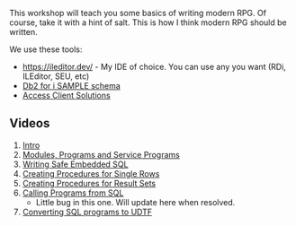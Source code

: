 This workshop will teach you some basics of writing modern RPG. Of course, take it with a hint of salt. This is how I think modern RPG should be written.

We use these tools:

* https://ileditor.dev/ - My IDE of choice. You can use any you want (RDi, ILEditor, SEU, etc)
* [Db2 for i SAMPLE schema](https://www.ibm.com/support/knowledgecenter/en/ssw_ibm_i_71/sqlp/rbafysamptblx.htm)
* [Access Client Solutions](https://www.ibm.com/support/pages/ibm-i-access-client-solutions)

## Videos

1. [Intro](https://www.youtube.com/watch?v=Ginbl7doIgY&list=PLNl31cqBafCrvYU3mSA0d8kSgRkvlrn-P&index=2&t=0s)
2. [Modules, Programs and Service Programs](https://www.youtube.com/watch?v=NMf7VZ-8lTk&list=PLNl31cqBafCrvYU3mSA0d8kSgRkvlrn-P&index=4&t=0s)
3. [Writing Safe Embedded SQL](https://www.youtube.com/watch?v=wBDGiEWcW2Y&list=PLNl31cqBafCrvYU3mSA0d8kSgRkvlrn-P&index=5&t=0s)
4. [Creating Procedures for Single Rows](https://www.youtube.com/watch?v=EDMI0VyoPYY&list=PLNl31cqBafCrvYU3mSA0d8kSgRkvlrn-P&index=6&t=0s)
5. [Creating Procedures for Result Sets](https://www.youtube.com/watch?v=IKpq0GC3Z-c&list=PLNl31cqBafCrvYU3mSA0d8kSgRkvlrn-P&index=7&t=0s)
6. [Calling Programs from SQL](https://www.youtube.com/watch?v=BrXQgRBcalY&list=PLNl31cqBafCrvYU3mSA0d8kSgRkvlrn-P&index=8&t=0s)
   * Little bug in this one. Will update here when resolved.
7. [Converting SQL programs to UDTF](https://www.youtube.com/watch?v=bP9ueziP0Ws&list=PLNl31cqBafCrvYU3mSA0d8kSgRkvlrn-P&index=9&t=0s)
